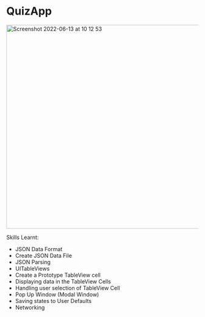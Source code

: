 # QuizApp

<img width="535" alt="Screenshot 2022-06-13 at 10 12 53" src="https://user-images.githubusercontent.com/91250039/173309501-78bc8258-427f-470a-98ce-866b2b2a2d7c.png">

Skills Learnt:
- JSON Data Format
- Create JSON Data File
- JSON Parsing
- UITableViews
- Create a Prototype TableView cell
- Displaying data in the TableView Cells
- Handling user selection of TableView Cell
- Pop Up Window (Modal Window)
- Saving states to User Defaults
- Networking
